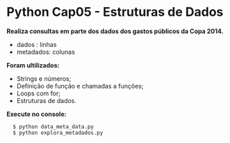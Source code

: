 # **Python Cap05 - Estruturas de Dados**


**Realiza consultas em parte dos dados dos gastos públicos da Copa 2014.**

   * dados : linhas
   * metadados: colunas

**Foram ultilizados:**
* Strings e números;
* Definição de função e chamadas a funções;
* Loops com for;
* Estruturas de dados.

**Execute no console:**

```
  $ python data_meta_data.py
  $ python explora_metadados.py
```
